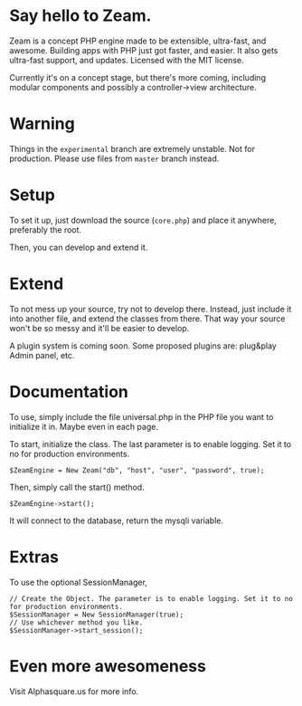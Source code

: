 Say hello to Zeam.
===============

Zeam is a concept PHP engine made to be extensible, ultra-fast, and awesome. Building apps with PHP just got faster, and easier. It also gets ultra-fast support, and updates. Licensed with the MIT license.

Currently it's on a concept stage, but there's more coming, including modular components and possibly a controller->view architecture.

Warning
===============

Things in the ``experimental`` branch are extremely unstable. Not for production. Please use files from ``master`` branch instead.

Setup
===============

To set it up, just download the source (``core.php``) and place it anywhere, preferably the root.

Then, you can develop and extend it. 

Extend
===============

To not mess up your source, try not to develop there. Instead, just include it into another file, and extend the classes from there. That way your source won't be so messy and it'll be easier to develop. 

A plugin system is coming soon. Some proposed plugins are: plug&play Admin panel, etc.

Documentation
===============

To use, simply include the file universal.php in the PHP file you want to initialize it in. Maybe even in each page.


To start, initialize the class. The last parameter is to enable logging. Set it to no for production environments.

  ``$ZeamEngine = New Zeam("db", "host", "user", "password", true);``

Then, simply call the start() method.

  ``$ZeamEngine->start();``

It will connect to the database, return the mysqli variable.

Extras
======

To use the optional SessionManager, 


	// Create the Object. The parameter is to enable logging. Set it to no for production environments.
	$SessionManager = New SessionManager(true);
	// Use whichever method you like.
	$SessionManager->start_session();


Even more awesomeness
=====================

Visit Alphasquare.us for more info.
